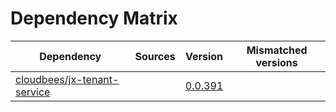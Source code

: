 # Dependency Matrix

Dependency | Sources | Version | Mismatched versions
---------- | ------- | ------- | -------------------
[cloudbees/jx-tenant-service](https://github.com/cloudbees/jx-tenant-service) |  | [0.0.391](https://github.com/cloudbees/jx-tenant-service/releases/tag/v0.0.391) | 
